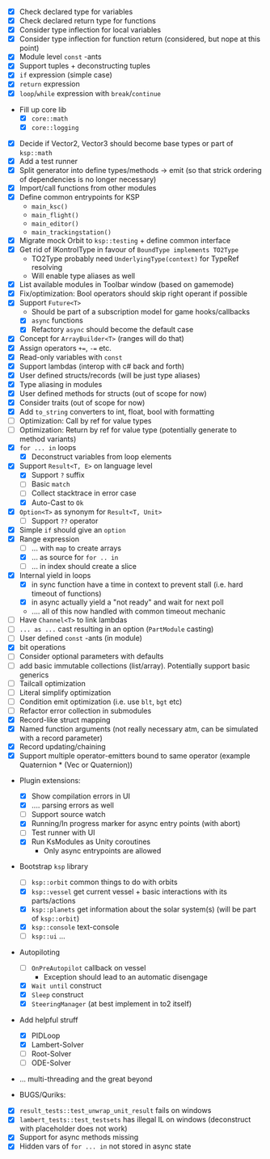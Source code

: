 * [x] Check declared type for variables
* [x] Check declared return type for functions
* [x] Consider type inflection for local variables
* [x] Consider type inflection for function return (considered, but nope at this point)
* [x] Module level `const` -ants
* [x] Support tuples + deconstructing tuples
* [x] `if` expression (simple case)
* [x] `return` expression
* [x] `loop`/`while` expression with `break`/`continue`
* Fill up core lib
  * [x] `core::math`
  * [x] `core::logging`
* [x] Decide if Vector2, Vector3 should become base types or part of `ksp::math`
* [x] Add a test runner
* [x] Split generator into define types/methods -> emit (so that strick ordering of dependencies is no longer necessary)
* [x] Import/call functions from other modules
* [x] Define common entrypoints for KSP
  * `main_ksc()`
  * `main_flight()`
  * `main_editor()`
  * `main_trackingstation()`
* [x] Migrate mock Orbit to `ksp::testing` + define common interface
* [x] Get rid of IKontrolType in favour of `BoundType implements TO2Type`
  * TO2Type probably need `UnderlyingType(context)` for TypeRef resolving
  * Will enable type aliases as well
* [x] List available modules in Toolbar window (based on gamemode)
* [x] Fix/optimization: Bool operators should skip right operant if possible
* [x] Support `Future<T>`
  * Should be part of a subscription model for game hooks/callbacks
  * [x] `async` functions
  * [x] Refactory `async` should become the default case
* [x] Concept for `ArrayBuilder<T>` (ranges will do that)
* [x] Assign operators `+=`, `-=` etc.
* [x] Read-only variables with `const`
* [x] Support lambdas (interop with c# back and forth)
* [x] User defined structs/records (will be just type aliases)
* [x] Type aliasing in modules
* [x] User defined methods for structs (out of scope for now)
* [x] Consider traits (out of scope for now)
* [x] Add `to_string` converters to int, float, bool with formatting
* [ ] Optimization: Call by ref for value types
* [ ] Optimization: Return by ref for value type (potentially generate to method variants)
* [x] `for ... in` loops
  * [x] Deconstruct variables from loop elements
* [x] Support `Result<T, E>` on language level
  * [x] Support `?` suffix
  * [ ] Basic `match`
  * [ ] Collect stacktrace in error case
  * [x] Auto-Cast to `Ok`
* [x] `Option<T>` as synonym for `Result<T, Unit>`
  * [ ] Support `??` operator
* [x] Simple `if` should give an `option`
* [x] Range expression
  * [ ] ... with `map` to create arrays
  * [x] ... as source for `for .. in`
  * [ ] ... in index should create a slice
* [x] Internal yield in loops
  * [x] in sync function have a time in context to prevent stall (i.e. hard timeout of functions)
  * [x] in async actually yield a "not ready" and wait for next poll
  * .... all of this now handled with common timeout mechanic
* [ ] Have `Channel<T>` to link lambdas
* [ ] `... as ...` cast resulting in an option (`PartModule` casting)
* [ ] User defined `const` -ants (in module)
* [x] bit operations
* [ ] Consider optional parameters with defaults
* [ ] add basic immutable collections (list/array). Potentially support basic generics
* [ ] Tailcall optimization
* [ ] Literal simplify optimization
* [ ] Condition emit optimization (i.e. use `blt`, `bgt` etc)
* [ ] Refactor error collection in submodules
* [x] Record-like struct mapping
* [x] Named function arguments (not really necessary atm, can be simulated with a record parameter)
* [x] Record updating/chaining
* [x] Support multiple operator-emitters bound to same operator (example Quaternion * (Vec or Quaternion))
* Plugin extensions:
  * [x] Show compilation errors in UI
  * [x] .... parsing errors as well
  * [ ] Support source watch
  * [x] Running/In progress marker for async entry points (with abort)
  * [ ] Test runner with UI
  * [x] Run KsModules as Unity coroutines
    * Only async entrypoints are allowed
* Bootstrap `ksp` library
  * [ ] `ksp::orbit` common things to do with orbits
  * [x] `ksp::vessel` get current vessel + basic interactions with its parts/actions
  * [x] `ksp::planets` get information about the solar system(s) (will be part of `ksp::orbit`)
  * [x] `ksp::console` text-console
  * [ ] `ksp::ui` ...
* Autopiloting
  * [ ] `OnPreAutopilot` callback on vessel
    * Exception should lead to an automatic disengage
  * [x] `Wait until` construct
  * [x] `Sleep` construct
  * [x] `SteeringManager` (at best implement in to2 itself)
* Add helpful struff
  * [x] PIDLoop
  * [x] Lambert-Solver
  * [ ] Root-Solver
  * [ ] ODE-Solver
* ... multi-threading and the great beyond

* BUGS/Quriks:
* [x] `result_tests::test_unwrap_unit_result` fails on windows
* [x] `lambert_tests::test_testsets` has illegal IL on windows (deconstruct with placeholder does not work)
* [x] Support for async methods missing
* [x] Hidden vars of `for ... in` not stored in async state
